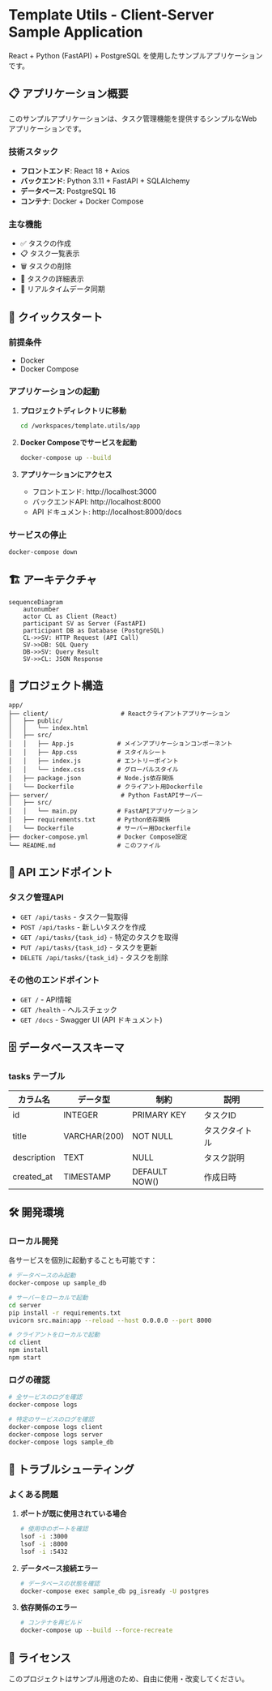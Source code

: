 # Template Utils - Client-Server Sample Application

React + Python (FastAPI) + PostgreSQL を使用したサンプルアプリケーションです。

## 📋 アプリケーション概要

このサンプルアプリケーションは、タスク管理機能を提供するシンプルなWebアプリケーションです。

### 技術スタック

- **フロントエンド**: React 18 + Axios
- **バックエンド**: Python 3.11 + FastAPI + SQLAlchemy
- **データベース**: PostgreSQL 16
- **コンテナ**: Docker + Docker Compose

### 主な機能

- ✅ タスクの作成
- 📋 タスク一覧表示
- 🗑️ タスクの削除
- 📝 タスクの詳細表示
- 🔄 リアルタイムデータ同期

## 🚀 クイックスタート

### 前提条件

- Docker
- Docker Compose

### アプリケーションの起動

1. **プロジェクトディレクトリに移動**
   ```bash
   cd /workspaces/template.utils/app
   ```

2. **Docker Composeでサービスを起動**
   ```bash
   docker-compose up --build
   ```

3. **アプリケーションにアクセス**
   - フロントエンド: http://localhost:3000
   - バックエンドAPI: http://localhost:8000
   - API ドキュメント: http://localhost:8000/docs

### サービスの停止

```bash
docker-compose down
```

## 🏗️ アーキテクチャ

```mermaid
sequenceDiagram
    autonumber
    actor CL as Client (React)
    participant SV as Server (FastAPI)
    participant DB as Database (PostgreSQL)
    CL->>SV: HTTP Request (API Call)
    SV->>DB: SQL Query
    DB->>SV: Query Result
    SV->>CL: JSON Response
```

## 📁 プロジェクト構造

```
app/
├── client/                    # Reactクライアントアプリケーション
│   ├── public/
│   │   └── index.html
│   ├── src/
│   │   ├── App.js            # メインアプリケーションコンポーネント
│   │   ├── App.css           # スタイルシート
│   │   ├── index.js          # エントリーポイント
│   │   └── index.css         # グローバルスタイル
│   ├── package.json          # Node.js依存関係
│   └── Dockerfile            # クライアント用Dockerfile
├── server/                    # Python FastAPIサーバー
│   ├── src/
│   │   └── main.py           # FastAPIアプリケーション
│   ├── requirements.txt      # Python依存関係
│   └── Dockerfile            # サーバー用Dockerfile
├── docker-compose.yml        # Docker Compose設定
└── README.md                 # このファイル
```

## 🔌 API エンドポイント

### タスク管理API

- `GET /api/tasks` - タスク一覧取得
- `POST /api/tasks` - 新しいタスクを作成
- `GET /api/tasks/{task_id}` - 特定のタスクを取得
- `PUT /api/tasks/{task_id}` - タスクを更新
- `DELETE /api/tasks/{task_id}` - タスクを削除

### その他のエンドポイント

- `GET /` - API情報
- `GET /health` - ヘルスチェック
- `GET /docs` - Swagger UI (API ドキュメント)

## 🗄️ データベーススキーマ

### tasks テーブル

| カラム名 | データ型 | 制約 | 説明 |
|----------|----------|------|------|
| id | INTEGER | PRIMARY KEY | タスクID |
| title | VARCHAR(200) | NOT NULL | タスクタイトル |
| description | TEXT | NULL | タスク説明 |
| created_at | TIMESTAMP | DEFAULT NOW() | 作成日時 |

## 🛠️ 開発環境

### ローカル開発

各サービスを個別に起動することも可能です：

```bash
# データベースのみ起動
docker-compose up sample_db

# サーバーをローカルで起動
cd server
pip install -r requirements.txt
uvicorn src.main:app --reload --host 0.0.0.0 --port 8000

# クライアントをローカルで起動
cd client
npm install
npm start
```

### ログの確認

```bash
# 全サービスのログを確認
docker-compose logs

# 特定のサービスのログを確認
docker-compose logs client
docker-compose logs server
docker-compose logs sample_db
```

## 🔧 トラブルシューティング

### よくある問題

1. **ポートが既に使用されている場合**
   ```bash
   # 使用中のポートを確認
   lsof -i :3000
   lsof -i :8000
   lsof -i :5432
   ```

2. **データベース接続エラー**
   ```bash
   # データベースの状態を確認
   docker-compose exec sample_db pg_isready -U postgres
   ```

3. **依存関係のエラー**
   ```bash
   # コンテナを再ビルド
   docker-compose up --build --force-recreate
   ```

## 📝 ライセンス

このプロジェクトはサンプル用途のため、自由に使用・改変してください。
